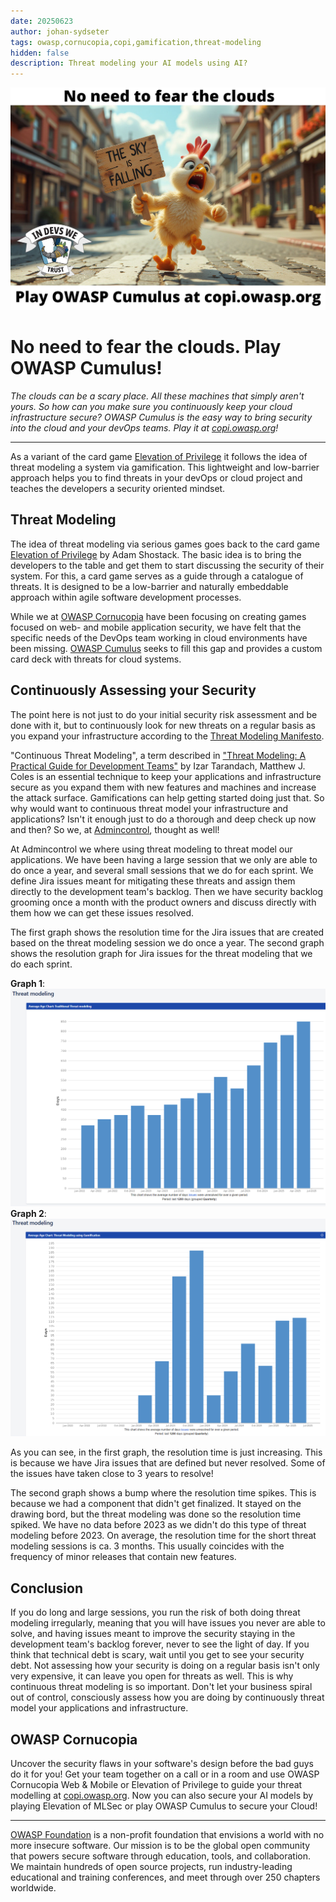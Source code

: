 ```yaml
---
date: 20250623
author: johan-sydseter
tags: owasp,cornucopia,copi,gamification,threat-modeling
hidden: false
description: Threat modeling your AI models using AI?
---
```

![No need to fear the clouds.](chicken_little_cornucopia_cumulus.jpg)

# No need to fear the clouds. Play OWASP Cumulus!

_The clouds can be a scary place. All these machines that simply aren't yours. So how can you make sure you continuously keep your cloud infrastructure secure? OWASP Cumulus is the easy way to bring security into the cloud and your devOps teams. Play it at [copi.owasp.org](https://copi.owasp.org)!_

----------------------------------------------------------------------------------------------------------------------------------------------------------------------------------------------

As a variant of the card game [Elevation of Privilege](https://shostack.org/games/elevation-of-privilege) it follows the idea of threat modeling a system via gamification. This lightweight and low-barrier approach helps you to find threats in your devOps or cloud project and teaches the developers a security oriented mindset.

## Threat Modeling

The idea of threat modeling via serious games goes back to the card game [Elevation of Privilege](https://shostack.org/games/elevation-of-privilege "[external]") by Adam Shostack. The basic idea is to bring the developers to the table and get them to start discussing the security of their system. For this, a card game serves as a guide through a catalogue of threats. It is designed to be a low-barrier and naturally embeddable approach within agile software development processes.

While we at [OWASP Cornucopia](https://cornucopia.owasp.org/) have been focusing on creating games focused on web- and mobile application security, we have felt that the specific needs of the DevOps team working in cloud environments have been missing. [OWASP Cumulus](https://owasp.org/www-project-cumulus/ "[external]") seeks to fill this gap and provides a custom card deck with threats for cloud systems.

## Continuously Assessing your Security 

The point here is not just to do your initial security risk assessment and be done with it, but to continuously look for new threats on a regular basis as you expand your infrastructure according to the [Threat Modeling Manifesto](https://www.threatmodelingmanifesto.org/ "[external]").

"Continuous Threat Modeling", a term described in ["Threat Modeling: A Practical Guide for Development Teams"](https://www.amazon.com/Threat-Modeling-Identification-Avoidance-Secure/dp/1492056553 "[external]") by Izar Tarandach, Matthew J. Coles is an essential technique to keep your applications and infrastructure secure as you expand them with new features and machines and increase the attack surface. Gamifications can help getting started doing just that. So why would want to continuous threat model your infrastructure and applications? Isn't it enough just to do a thorough and deep check up now and then? So we, at [Admincontrol](https://admincontrol.com/ "[external]"), thought as well!

At Admincontrol we where using threat modeling to threat model our applications. We have been having a large session that we only are able to do once a year, and several small sessions that we do for each sprint. We define Jira issues meant for mitigating these threats and assign them directly to the development team's backlog. Then we have security backlog grooming once a month with the product owners and discuss directly with them how we can get these issues resolved.

The first graph shows the resolution time for the Jira issues that are created based on the threat modeling session we do once a year. The second graph shows the resolution graph for Jira issues for the threat modeling that we do each sprint.

**Graph 1**:
![Threat modeling done once a year](traditional_threat_modeling.png)
**Graph 2**:
![Threat modeling done continously](threat_modeling_using_gamification.png)

As you can see, in the first graph, the resolution time is just increasing. This is because we have Jira issues that are defined but never resolved. Some of the issues have taken close to 3 years to resolve!

The second graph shows a bump where the resolution time spikes. This is because we had a component that didn't get finalized. It stayed on the drawing bord, but the threat modeling was done so the resolution time spiked. We have no data before 2023 as we didn't do this type of threat modeling before 2023. On average, the resolution time for the short threat modeling sessions is ca. 3 months. This usually coincides with the frequency of minor releases that contain new features.

## Conclusion 

If you do long and large sessions, you run the risk of both doing threat modeling irregularly, meaning that you will have issues you never are able to solve, and having issues meant to improve the security staying in the development team's backlog forever, never to see the light of day. If you think that technical debt is scary, wait until you get to see your security debt. Not assessing how your security is doing on a regular basis isn't only very expensive, it can leave you open for threats as well. This is why continuous threat modeling is so important. Don't let your business spiral out of control, consciously assess how you are doing by continuously threat model your applications and infrastructure.

## OWASP Cornucopia

Uncover the security flaws in your software's design before the bad guys do it for you! Get your team together on a call or in a room and use OWASP Cornucopia Web & Mobile or Elevation of Privilege to guide your threat modelling at [copi.owasp.org](https://copi.owasp.org).
Now you can also secure your AI models by playing Elevation of MLSec or play OWASP Cumulus to secure your Cloud!

----------------------------------------------------------------------------------------------------------------------------------------------------------------------------------------------
[OWASP Foundation](https://owasp.org "[external]") is a non-profit foundation that envisions a world with no more insecure software. Our mission is to be the global open community that powers secure software through education, tools, and collaboration. We maintain hundreds of open source projects, run industry-leading educational and training conferences, and meet through over 250 chapters worldwide.
